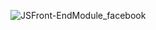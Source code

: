![JSFront-EndModule_facebook](https://github.com/user-attachments/assets/5ff9b777-874b-4e24-a175-4195a8c69194)

